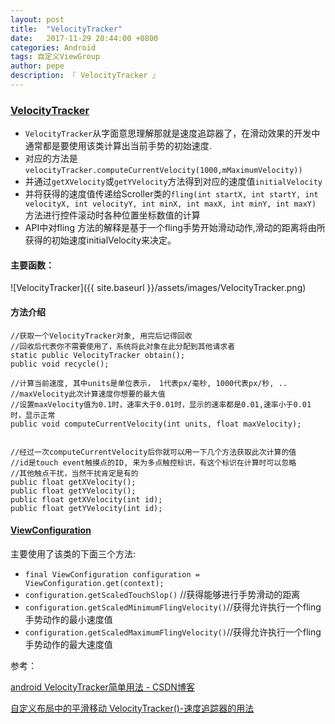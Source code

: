 ```yaml
---
layout: post
title:  "VelocityTracker"
date:   2017-11-29 20:44:00 +0800
categories: Android
tags: 自定义ViewGroup
author: pepe
description: 『 VelocityTracker 』
---
```

    
### [VelocityTracker][velocitytracker-url]

* `VelocityTracker`从字面意思理解那就是速度追踪器了，在滑动效果的开发中通常都是要使用该类计算出当前手势的初始速度.
* 对应的方法是`velocityTracker.computeCurrentVelocity(1000,mMaximumVelocity))`
* 并通过`getXVelocity`或`getYVelocity`方法得到对应的速度值`initialVelocity`
* 并将获得的速度值传递给Scroller类的`fling(int startX, int startY, int velocityX, int velocityY, int minX, int maxX, int minY, int maxY) `方法进行控件滚动时各种位置坐标数值的计算
* API中对fling 方法的解释是基于一个fling手势开始滑动动作,滑动的距离将由所获得的初始速度initialVelocity来决定。

#### 主要函数：
![VelocityTracker]({{ site.baseurl }}/assets/images/VelocityTracker.png)

#### 方法介绍
~~~
//获取一个VelocityTracker对象, 用完后记得回收    
//回收后代表你不需要使用了，系统将此对象在此分配到其他请求者    
static public VelocityTracker obtain();    
public void recycle(); 
    
//计算当前速度, 其中units是单位表示， 1代表px/毫秒, 1000代表px/秒, ..    
//maxVelocity此次计算速度你想要的最大值
//设置maxVelocity值为0.1时，速率大于0.01时，显示的速率都是0.01,速率小于0.01时，显示正常      
public void computeCurrentVelocity(int units, float maxVelocity); 

   
//经过一次computeCurrentVelocity后你就可以用一下几个方法获取此次计算的值    
//id是touch event触摸点的ID, 来为多点触控标识，有这个标识在计算时可以忽略    
//其他触点干扰，当然干扰肯定是有的    
public float getXVelocity();    
public float getYVelocity();    
public float getXVelocity(int id);    
public float getYVelocity(int id); 
~~~


#### [ViewConfiguration][ViewConfiguration-url]
主要使用了该类的下面三个方法:
* `final ViewConfiguration configuration = ViewConfiguration.get(context);` 
* `configuration.getScaledTouchSlop()` //获得能够进行手势滑动的距离
* `configuration.getScaledMinimumFlingVelocity()`//获得允许执行一个fling手势动作的最小速度值
* `configuration.getScaledMaximumFlingVelocity()`//获得允许执行一个fling手势动作的最大速度值


参考：

[android VelocityTracker简单用法 - CSDN博客](http://blog.csdn.net/new_abc/article/details/46927399)

[自定义布局中的平滑移动 VelocityTracker()-速度追踪器的用法](http://www.jcodecraeer.com/a/anzhuokaifa/androidkaifa/2012/1114/558.html)

[velocitytracker-url]:http://www.grepcode.com/file/repository.grepcode.com/java/ext/com.google.android/android/2.0_r1/android/view/VelocityTracker.java#VelocityTracker

[ViewConfiguration-url]:http://www.grepcode.com/file/repository.grepcode.com/java/ext/com.google.android/android/2.0_r1/android/view/ViewConfiguration.java#ViewConfiguration